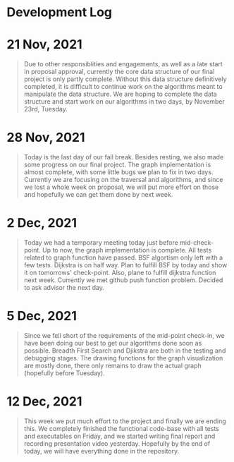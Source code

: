 # Development Log	
	
# 21 Nov, 2021
>Due to other responsiblities and engagements, as well as a late start in proposal approval, currently the core data structure of our final project is only partly complete. Without this data structure definitively completed, it is difficult to continue work on the algorithms meant to manipulate the data structure. We are hoping to complete the data structure and start work on our algorithms in two days, by November 23rd, Tuesday.
	
# 28 Nov, 2021
>Today is the last day of our fall break. Besides resting, we also made some progress on our final project. The graph implementation is almost complete, with some little bugs we plan to fix in two days. Currently we are focusing on the traversal and algorithms, and since we lost a whole week on proposal, we will put more effort on those and hopefully we can get them done by next week.

# 2 Dec, 2021
>Today we had a temporary meeting today just before mid-check-point. Up to now, the graph implementation is complete. All tests related to graph function have passed. BSF algortism only left with a few tests. Dijkstra is on half way. Plan to fulfill BSF by today and show it on tomorrows' check-point. Also, plane to fulfill dijkstra function next week. Currently we met github push function problem. Decided to ask advisor the next day.

# 5 Dec, 2021
>Since we fell short of the requirements of the mid-point check-in, we have been doing our best to get our algorithms done soon as possible. Breadth First Search and Djikstra are both in the testing and debugging stages. The drawing functions for the graph visualization are mostly done, there only remains to draw the actual graph (hopefully before Tuesday).

# 12 Dec, 2021
>This week we put much effort to the project and finally we are ending this. We completely finished the functional code-base with all tests and executables on Friday, and we started writing final report and recording presentation video yesterday. Hopefully by the end of today, we will have everything done in the repository.
